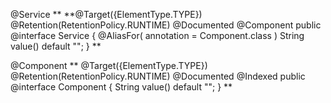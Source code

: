 @Service
**
**@Target({ElementType.TYPE})
@Retention(RetentionPolicy.RUNTIME)
@Documented
@Component
public @interface Service {
@AliasFor(
annotation = Component.class
)
String value() default "";
}
**

@Component
**
@Target({ElementType.TYPE})
@Retention(RetentionPolicy.RUNTIME)
@Documented
@Indexed
public @interface Component {
String value() default "";
}
**